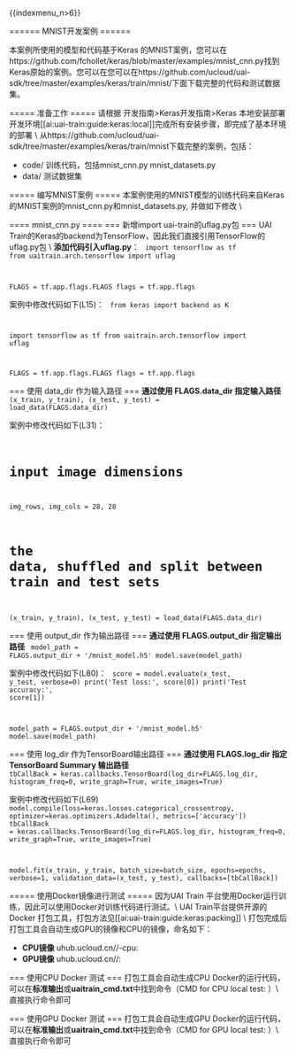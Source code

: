 {{indexmenu_n>6}}

====== MNIST开发案例 ======

本案例所使用的模型和代码基于Keras 的MNIST案例，您可以在https://github.com/fchollet/keras/blob/master/examples/mnist_cnn.py找到Keras原始的案例。您可以在您可以在https://github.com/ucloud/uai-sdk/tree/master/examples/keras/train/mnist/下面下载完整的代码和测试数据集。

===== 准备工作 =====
请根据 开发指南>Keras开发指南>Keras 本地安装部署开发环境[[ai:uai-train:guide:keras:local]]完成所有安装步骤，即完成了基本环境的部署 \\
从https://github.com/ucloud/uai-sdk/tree/master/examples/keras/train/mnist下载完整的案例，包括：
  * code/ 训练代码，包括mnist_cnn.py mnist_datasets.py
  * data/ 测试数据集

===== 编写MNIST案例 =====
本案例使用的MNIST模型的训练代码来自Keras的MNIST案例的mnist_cnn.py和mnist_datasets.py, 并做如下修改 \\

==== mnist_cnn.py ====
=== 新增import uai-train的uflag.py包 ===
UAI Train的Keras的backend为TensorFlow，因此我们直接引用TensorFlow的uflag.py包 \\
**添加代码引入uflag.py**：
<code>
import tensorflow as tf
from uaitrain.arch.tensorflow import uflag

FLAGS = tf.app.flags.FLAGS
flags = tf.app.flags
</code>

案例中修改代码如下\(L15\)：
<code>
from keras import backend as K

import tensorflow as tf
from uaitrain.arch.tensorflow import uflag

FLAGS = tf.app.flags.FLAGS
flags = tf.app.flags
</code>

=== 使用 data_dir 作为输入路径 ===
**通过使用 FLAGS.data\_dir 指定输入路径**
<code>
(x_train, y_train), (x_test, y_test) = load_data(FLAGS.data_dir)
</code>

案例中修改代码如下\(L31\)：
<code>
# input image dimensions
img_rows, img_cols = 28, 28

# the data, shuffled and split between train and test sets
(x_train, y_train), (x_test, y_test) = load_data(FLAGS.data_dir)
</code>

=== 使用 output_dir 作为输出路径 ===
**通过使用 FLAGS.output\_dir 指定输出路径**
<code>
model_path = FLAGS.output_dir + '/mnist_model.h5'
model.save(model_path)
</code>

案例中修改代码如下\(L80\)：
<code>
score = model.evaluate(x_test, y_test, verbose=0)
print('Test loss:', score[0])
print('Test accuracy:', score[1])

model_path = FLAGS.output_dir + '/mnist_model.h5'
model.save(model_path)
</code>

=== 使用 log_dir 作为TensorBoard输出路径 ===
**通过使用 FLAGS.log\_dir 指定TensorBoard Summary 输出路径**
<code>
tbCallBack = keras.callbacks.TensorBoard(log_dir=FLAGS.log_dir, histogram_freq=0, write_graph=True, write_images=True)
</code>

案例中修改代码如下\(L69\)
<code>
model.compile(loss=keras.losses.categorical_crossentropy,
              optimizer=keras.optimizers.Adadelta(),
              metrics=['accuracy'])
tbCallBack = keras.callbacks.TensorBoard(log_dir=FLAGS.log_dir, histogram_freq=0, write_graph=True, write_images=True)

model.fit(x_train, y_train,
          batch_size=batch_size,
          epochs=epochs,
          verbose=1,
          validation_data=(x_test, y_test),
          callbacks=[tbCallBack])
</code>

===== 使用Docker镜像进行测试 =====
因为UAI Train 平台使用Docker运行训练，因此可以使用Docker对训练代码进行测试。\\
UAI Train平台提供开源的Docker 打包工具，打包方法见[[ai:uai-train:guide:keras:packing]] \\
打包完成后打包工具会自动生成GPU的镜像和CPU的镜像，命名如下：
  * **CPU镜像** uhub.ucloud.cn/<uhub-bucket>/<user-def-name>-cpu:<usr-def-tag>
  * **GPU镜像** uhub.ucloud.cn/<uhub-bucket>/<user-def-name>:<usr-def-tag>

=== 使用CPU Docker 测试 ===
打包工具会自动生成CPU Docker的运行代码，可以在**标准输出**或**uaitrain\_cmd.txt**中找到命令（CMD for CPU local test: <docker run cmd> ）\\
直接执行命令即可

=== 使用GPU Docker 测试 ===
打包工具会自动生成GPU Docker的运行代码，可以在**标准输出**或**uaitrain\_cmd.txt**中找到命令（CMD for GPU local test: <docker run cmd> ）\\
直接执行命令即可
